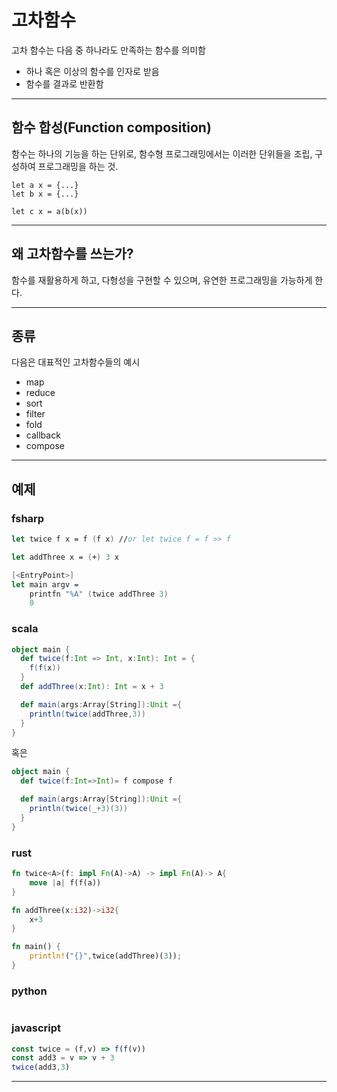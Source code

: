 # 고차함수
고차 함수는 다음 중 하나라도 만족하는 함수를 의미함
- 하나 혹은 이상의 함수를 인자로 받음
- 함수를 결과로 반환함
---
## 함수 합성(Function composition)

함수는 하나의 기능을 하는 단위로, 함수형 프로그래밍에서는 이러한 단위들을 조립, 구성하여 프로그래밍을 하는 것.
```
let a x = {...}
let b x = {...}

let c x = a(b(x))
```
---
## 왜 고차함수를 쓰는가?
함수를 재활용하게 하고, 다형성을 구현할 수 있으며, 유연한 프로그래밍을 가능하게 한다.

---
## 종류

다음은 대표적인 고차함수들의 예시

- map
- reduce
- sort
- filter
- fold
- callback
- compose
---

## 예제


### fsharp
```fsharp
let twice f x = f (f x) //or let twice f = f >> f

let addThree x = (+) 3 x

[<EntryPoint>]
let main argv = 
    printfn "%A" (twice addThree 3)
    0
```

### scala
```scala
object main {
  def twice(f:Int => Int, x:Int): Int = {
    f(f(x))
  }
  def addThree(x:Int): Int = x + 3

  def main(args:Array[String]):Unit ={
    println(twice(addThree,3))
  }
}
```
혹은
```scala
object main {
  def twice(f:Int=>Int)= f compose f

  def main(args:Array[String]):Unit ={
    println(twice(_+3)(3))
  }
}
```


### rust
```rust
fn twice<A>(f: impl Fn(A)->A) -> impl Fn(A)-> A{
    move |a| f(f(a))
}

fn addThree(x:i32)->i32{
    x+3
}

fn main() {
    println!("{}",twice(addThree)(3));
}

```
### python
```python

```
### javascript
```javascript
const twice = (f,v) => f(f(v))
const add3 = v => v + 3
twice(add3,3)
```
---
